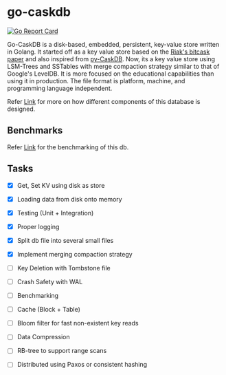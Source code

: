 # go-caskdb

[![Go Report Card](https://goreportcard.com/badge/github.com/abesheknarayan/go-caskdb)](https://goreportcard.com/report/github.com/abesheknarayan/go-caskdb)

Go-CaskDB is a disk-based, embedded, persistent, key-value store written in Golang. It started off as a key value store based on the [Riak's bitcask paper](https://riak.com/assets/bitcask-intro.pdf) and also inspired from [py-CaskDB](https://github.com/avinassh/py-caskdb). Now, its a key value store using LSM-Trees and SSTables with merge compaction strategy similar to that of Google's LevelDB. It is more focused on the educational capabilities than using it in production. The file format is platform, machine, and programming language independent.

Refer [Link](https://github.com/abesheknarayan/go-caskdb/tree/main/docs/README_AT_UR_OWN_RISK.md) for more on how different components of this database is designed.

## Benchmarks
Refer [Link](https://github.com/abesheknarayan/go-caskdb/tree/main/docs/Benchmarks.md) for the benchmarking of this db.


## Tasks
- [x] Get, Set KV using disk as store
- [x] Loading data from disk onto memory 
- [x] Testing (Unit + Integration)
- [x] Proper logging
- [x] Split db file into several small files 
- [x] Implement merging compaction strategy 
- [ ] Key Deletion with Tombstone file
- [ ] Crash Safety with WAL
- [ ] Benchmarking
- [ ] Cache (Block + Table)
- [ ] Bloom filter for fast non-existent key reads
- [ ] Data Compression
- [ ] RB-tree to support range scans
- [ ] Distributed using Paxos or consistent hashing


